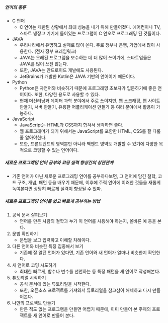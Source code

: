 ##### 언어의 종류

- C 언어
  - C 언어는 제한된 상황에서 최대 성능을 내기 위해 만들어졌다.  에어컨이나 TV, 스마트 냉장고 기기에 들어있는 프로그램이 C 언오로 프로그래밍 된 것들이다.
- JAVA
  - 우리나라에서 유명하고 실제로 많이 쓴다. 주로 정부나 은행, 기업에서 많이 사용한다. (전자 정부 프레임워크)
  - JAVA는 오래된 프로그램을 보수하는 데 더 많이 쓰이기에, 스타트업들은 JAVA를 많이 쓰진 않는다.
  - 또한, JAVA는 안드로이드 개발에도 사용된다.
  - JetBrains가 개발한 Kotlin은 JAVA 기반의 언어이기 때문이다.
- Python
  - Python은 자연어와 비슷하기 때문에 프로그래밍 초보자가 입문하기에 좋은 언어이다. 또한, 다양한 용도로 사용할 수 있다.
  - 현재 머신러닝과 데이터 과학 분야에서 주로 쓰이지만, 웹 스크래핑, 웹 사이트 만들기, 서버 만들기, 유용한 어플리케이션 만들기 등 여러 분야에서 활용이 가능하다.
- JavaScript
  - JavaScript는 HTML과 CSS까지 합쳐서 생각하면 좋다.
  - 웹 프로그래머가 되기 위해서는 JavaScript를 포함한 HTML, CSS를 잘 다룰 줄 알아야한다.
  - 또한, 프론트엔드의 영역뿐만 아니라 백엔드 영역도 개발할 수 있기에 다양한 목적으로 코딩할 수 있는 언어이다.

##### 새로운 프로그래밍 언어 공부와 코딩 실력 향상간의 상관관계

- 기존 언어가 아닌 새로운 프로그래밍 언어를 공부하다보면, 그 언어에 담긴 철학, 코드 구조, 개념, 패턴 등을 배우기 때문에, 이후에 주력 언어에 이러한 것들을 새롭게 녹여본다면 상당히 빠르게 실력이 향상될 수 있따.

##### 새로운 프로그래밍 언어를 쉽고 빠르게 공부하는 방법

1. 공식 문서 살펴보기
   - 언어를 만든 사람의 철학과 누가 이 언어를 사용해야 하는지, 올바른 예 등을 본다.
2. 문법 확인하기
   - 문법을 보고 입력하고 이해할 차례이다.
3. 다른 언어와 비슷한 특징 집중해서 보기
   - 기존에 잘 알던 언어가 있다면, 기존 언어와 새 언어가 얼마나 비슷한지 확인한다.
4. 새 언어로 코딩 시도하기
   - 최대한 빠르게, 함수나 변수를 선언하는 등 특정 패턴을 새 언어로 작성해본다.
5. 튜토리얼 시작하기
   - 공식 문서에 있는 튜토리얼을 시작한다.
   - 또한, 오픈소스 프로젝트를 가져와서 튜토리얼을 참고삼아 해체하고 다시 만들어본다.
6. 나만의 프로젝트 만들기
   	- 만든 적도 없는 프로그램을 만들면 어렵기 때문에, 이미 만들어 본 주제의 프로젝트를 새 언어로 만들어 본다.

